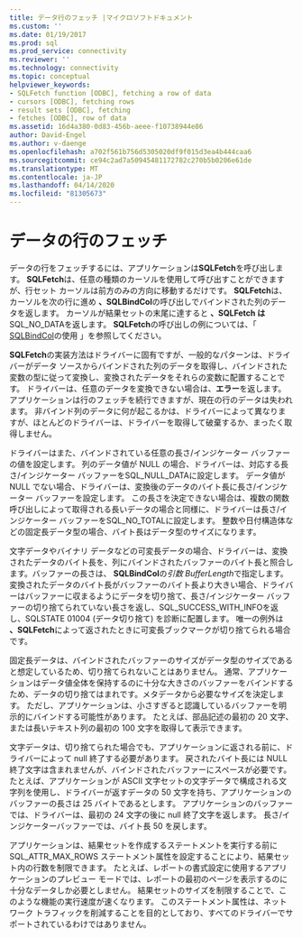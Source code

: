 ```yaml
---
title: データ行のフェッチ |マイクロソフトドキュメント
ms.custom: ''
ms.date: 01/19/2017
ms.prod: sql
ms.prod_service: connectivity
ms.reviewer: ''
ms.technology: connectivity
ms.topic: conceptual
helpviewer_keywords:
- SQLFetch function [ODBC], fetching a row of data
- cursors [ODBC], fetching rows
- result sets [ODBC], fetching
- fetches [ODBC], row of data
ms.assetid: 16d4a380-0d83-456b-aeee-f10738944e86
author: David-Engel
ms.author: v-daenge
ms.openlocfilehash: a702f561b756d5305020df9f015d3ea4b444caa6
ms.sourcegitcommit: ce94c2ad7a50945481172782c270b5b0206e61de
ms.translationtype: MT
ms.contentlocale: ja-JP
ms.lasthandoff: 04/14/2020
ms.locfileid: "81305673"
---
```

# <a name="fetching-a-row-of-data"></a>データの行のフェッチ
データの行をフェッチするには、アプリケーションは**SQLFetch**を呼び出します。 **SQLFetch**は、任意の種類のカーソルを使用して呼び出すことができますが、行セット カーソルは前方のみの方向に移動するだけです。 **SQLFetch**は、カーソルを次の行に進め **、SQLBindCol**の呼び出しでバインドされた列のデータを返します。 カーソルが結果セットの末尾に達すると **、SQLFetch は**SQL_NO_DATAを返します。 **SQLFetch**の呼び出しの例については、「 [SQLBindCol](../../../odbc/reference/develop-app/using-sqlbindcol.md)の使用 」を参照してください。  
  
 **SQLFetch**の実装方法はドライバーに固有ですが、一般的なパターンは、ドライバーがデータ ソースからバインドされた列のデータを取得し、バインドされた変数の型に従って変換し、変換されたデータをそれらの変数に配置することです。 ドライバーは、任意のデータを変換できない場合は、**エラー**を返します。 アプリケーションは行のフェッチを続行できますが、現在の行のデータは失われます。 非バインド列のデータに何が起こるかは、ドライバーによって異なりますが、ほとんどのドライバーは、ドライバーを取得して破棄するか、まったく取得しません。  
  
 ドライバーはまた、バインドされている任意の長さ/インジケーター バッファーの値を設定します。 列のデータ値が NULL の場合、ドライバーは、対応する長さ/インジケーター バッファーをSQL_NULL_DATAに設定します。 データ値が NULL でない場合、ドライバーは、変換後のデータのバイト長に長さ/インジケーター バッファーを設定します。 この長さを決定できない場合は、複数の関数呼び出しによって取得される長いデータの場合と同様に、ドライバーは長さ/インジケーター バッファーをSQL_NO_TOTALに設定します。 整数や日付構造体などの固定長データ型の場合、バイト長はデータ型のサイズになります。  
  
 文字データやバイナリ データなどの可変長データの場合、ドライバーは、変換されたデータのバイト長を、列にバインドされたバッファーのバイト長と照合します。バッファーの長さは、 **SQLBindCol**の*引数 BufferLength*で指定します。 変換されたデータのバイト長がバッファーのバイト長より大きい場合、ドライバーはバッファーに収まるようにデータを切り捨て、長さ/インジケーター バッファーの切り捨てられていない長さを返し、SQL_SUCCESS_WITH_INFOを返し、SQLSTATE 01004 (データ切り捨て) を診断に配置します。 唯一の例外は **、SQLFetch**によって返されたときに可変長ブックマークが切り捨てられる場合です。  
  
 固定長データは、バインドされたバッファーのサイズがデータ型のサイズであると想定しているため、切り捨てられないことはありません。 通常、アプリケーションはデータ値全体を保持するのに十分な大きさのバッファーをバインドするため、データの切り捨てはまれです。メタデータから必要なサイズを決定します。 ただし、アプリケーションは、小さすぎると認識しているバッファーを明示的にバインドする可能性があります。 たとえば、部品記述の最初の 20 文字、または長いテキスト列の最初の 100 文字を取得して表示できます。  
  
 文字データは、切り捨てられた場合でも、アプリケーションに返される前に、ドライバーによって null 終了する必要があります。 戻されたバイト長には NULL 終了文字は含まれませんが、バインドされたバッファーにスペースが必要です。 たとえば、アプリケーションが ASCII 文字セットの文字データで構成される文字列を使用し、ドライバーが返すデータの 50 文字を持ち、アプリケーションのバッファーの長さは 25 バイトであるとします。 アプリケーションのバッファーでは、ドライバーは、最初の 24 文字の後に null 終了文字を返します。 長さ/インジケーターバッファーでは、バイト長 50 を戻します。  
  
 アプリケーションは、結果セットを作成するステートメントを実行する前に SQL_ATTR_MAX_ROWS ステートメント属性を設定することにより、結果セット内の行数を制限できます。 たとえば、レポートの書式設定に使用するアプリケーションのプレビュー モードでは、レポートの最初のページを表示するのに十分なデータしか必要としません。 結果セットのサイズを制限することで、このような機能の実行速度が速くなります。 このステートメント属性は、ネットワーク トラフィックを削減することを目的としており、すべてのドライバーでサポートされているわけではありません。
